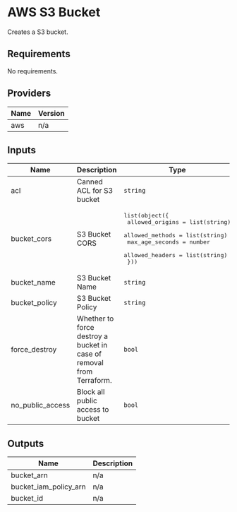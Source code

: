 # AWS S3 Bucket  
Creates a S3 bucket.

## Requirements

No requirements.

## Providers

| Name | Version |
|------|---------|
| aws | n/a |

## Inputs

| Name | Description | Type | Default | Required |
|------|-------------|------|---------|:--------:|
| acl | Canned ACL for S3 bucket | `string` | `null` | no |
| bucket\_cors | S3 Bucket CORS | <pre>list(object({<br>    allowed_origins = list(string)<br>    allowed_methods = list(string)<br>    max_age_seconds = number<br>    allowed_headers = list(string)<br>  }))</pre> | `[]` | no |
| bucket\_name | S3 Bucket Name | `string` | n/a | yes |
| bucket\_policy | S3 Bucket Policy | `string` | `null` | no |
| force\_destroy | Whether to force destroy a bucket in case of removal from Terraform. | `bool` | `false` | no |
| no\_public\_access | Block all public access to bucket | `bool` | `false` | no |

## Outputs

| Name | Description |
|------|-------------|
| bucket\_arn | n/a |
| bucket\_iam\_policy\_arn | n/a |
| bucket\_id | n/a |


